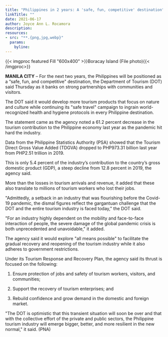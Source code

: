 ```yaml
---
title: "Philippines in 2 years: A 'safe, fun, competitive' destination"
linkTitle: ""
date: 2021-06-17
author: Joyce Ann L. Rocamora
description:
resources:
- src: "**.{png,jpg,webp}"
  params:
    byline: 
---
```

{{< imgproc featured Fill "600x400" >}}Boracay Island (File photo){{< /imgproc>}}

**MANILA CITY** –   For the next two years, the Philippines will be positioned as a “safe, fun, and competitive" destination, the Department of Tourism (DOT) said Thursday as it banks on strong partnerships with communities and visitors.

The DOT said it would develop more tourism products that focus on nature and culture while continuing its "safe travel" campaign to ingrain world-recognized health and hygiene protocols in every Philippine destination.

The statement came as the agency noted a 61.2 percent decrease in the tourism contribution to the Philippine economy last year as the pandemic hit hard the industry.

Data from the Philippine Statistics Authority (PSA) showed that the Tourism Direct Gross Value Added (TDGVA) dropped to PHP973.31 billion last year from PHP2.51 trillion in 2019.

This is only 5.4 percent of the industry’s contribution to the country’s gross domestic product (GDP), a steep decline from 12.8 percent in 2019, the agency said.

More than the losses in tourism arrivals and revenue, it added that these also translate to millions of tourism workers who lost their jobs.

"Admittedly, a setback in an industry that was flourishing before the Covid-19 pandemic, the dismal figures reflect the gargantuan challenge that the DOT and the entire tourism industry is faced today," the DOT said.

"For an industry highly dependent on the mobility and face-to-face interaction of people, the severe damage of the global pandemic crisis is both unprecedented and unavoidable," it added.

The agency said it would explore "all means possible" to facilitate the gradual recovery and reopening of the tourism industry while it also adheres to government restrictions.

Under its Tourism Response and Recovery Plan, the agency said its thrust is focused on the following:

1. Ensure protection of jobs and safety of tourism workers, visitors, and communities;

2. Support the recovery of tourism enterprises; and

3. Rebuild confidence and grow demand in the domestic and foreign market.

"The DOT is optimistic that this transient situation will soon be over and that with the collective effort of the private and public sectors, the Philippine tourism industry will emerge bigger, better, and more resilient in the new normal," it said. (PNA) 